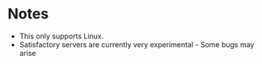 # Notes
- This only supports Linux.
- Satisfactory servers are currently very experimental - Some bugs may arise
